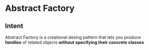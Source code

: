 # Abstract Factory

## Intent
Abstract Factory is a creational desing pattern that lets you produce **families** of related objects **without specifying their concrete classes**